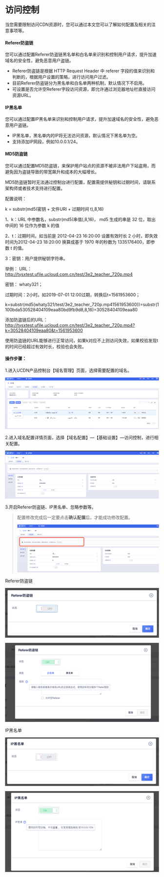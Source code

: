 # 访问控制

当您需要限制访问CDN资源时，您可以通过本文您可以了解如何配置及相关的注意事项等。

#### Referer防盗链

您可以通过配置Referer防盗链黑名单和白名单来识别和控制用户请求，提升加速域名的安全性，避免恶意用户盗链。

*  Referer防盗链是根据 HTTP Request Header 中 referer 字段的值来识别和判断的，根据用户设置的策略，进行访问用户过滤。
*  目前Referer防盗链分为黑名单和白名单两种机制，默认情况下不启用。
*  可设置是否允许空Referer字段访问资源，即允许通过浏览器地址栏直接访问资源URL。

#### IP黑名单

您可以通过配置IP黑名单来识别和控制用户请求，提升加速域名的安全性，避免恶意用户盗链。

* IP黑名单，黑名单内的IP将无法访问资源，默认情况下黑名单为空。
* 支持添加IP网段，例如10.0.0.1/24。

#### MD5防盗链

您可以通过配置MD5防盗链，来保护用户站点的资源不被非法用户下站盗用，而避免因为盗链导致的带宽飙升和成本的大幅增长。

MD5防盗链暂时无法通过控制台进行配置，配置需提供秘钥和过期时间，请联系架构师或者技术支持进行配置。

配置说明：

k = substr(md5(密钥 + 文件URI + 过期时间 t),8,16)

1、k：URL 中参数名，substr(md5(串值),8,16)， md5 生成的串是 32 位，取出中间的 16 位作为参数 k 的值

2、t：过期时间，如当前是 2012-04-23 16:20:00 设置有效时长 2 小时，即失效时间为2012-04-23 18:20:00 换算成基于 1970 年的秒数为 1335176400，即参数 t 的值。

3：密钥：用户提供秘钥字符串。

举例： URL：http://tysxtest.ufile.ucloud.com.cn/test/3e2_teacher_720p.mp4

密钥： whaty321；

过期时间：2小时。如2019-07-01 12:00过期，转换后t=1561953600；

k=substr(md5(whaty321/test/3e2_teacher_720p.mp41561953600))=substr(1100bda530528404109eaa80bd9fb9d8,8,16)=30528404109eaa80

添加防盗链后的URL：http://tysxtest.ufile.ucloud.com.cn/test/3e2_teacher_720p.mp4?k=30528404109eaa80&t=1561953600

使用防盗链的URL能够进行正常访问，如果k对应不上则访问失效，如果校验发现t的时间已经超过有效时长，校验也会失败。

#### 操作步骤：

1.进入UCDN产品控制台【域名管理】页面，选择需要配置的域名。

![image-20191211151200171](../../images/image-20191211151200171.png)

2.进入域名配置详情页面，选择【域名配置】—【基础设置】—访问控制，进行相关配置。

![image-20191211152546252](../../images/image-20191211152546252.png)

3.开启Referer防盗链、IP黑名单、忽略参数等。

>配置修改完成后一定要点击**确认配置**后，才能成功修改配置。
>
>![image-20191211153146242](../../images/image-20191211153146242.png)

Referer防盗链

![image-20191218182608509](../../images/image-20191218182608509.png)

![image-20191218182623416](../../images/image-20191218182623416.png)

IP黑名单

![image-20191218182637980](../../images/image-20191218182637980.png)

![image-20191218182704409](../../images/image-20191218182704409.png)

